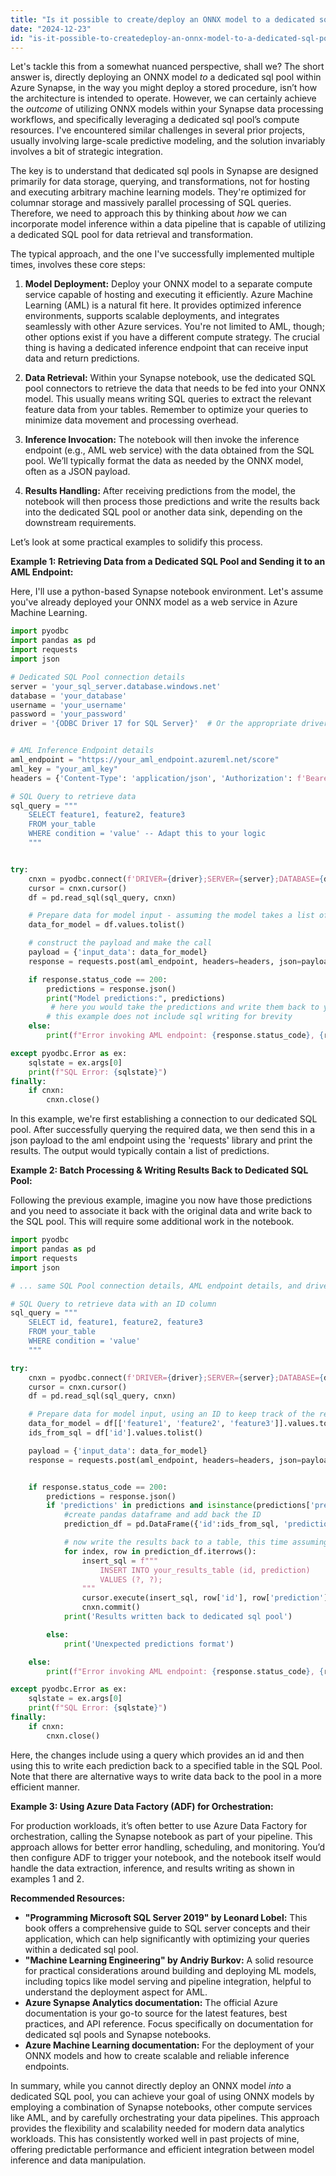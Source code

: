 ```yaml
---
title: "Is it possible to create/deploy an ONNX model to a dedicated sql pool from a Synapse Notebook in Azure Synapse?"
date: "2024-12-23"
id: "is-it-possible-to-createdeploy-an-onnx-model-to-a-dedicated-sql-pool-from-a-synapse-notebook-in-azure-synapse"
---
```


Let's tackle this from a somewhat nuanced perspective, shall we? The short answer is, directly deploying an ONNX model *to* a dedicated sql pool within Azure Synapse, in the way you might deploy a stored procedure, isn’t how the architecture is intended to operate. However, we can certainly achieve the *outcome* of utilizing ONNX models within your Synapse data processing workflows, and specifically leveraging a dedicated sql pool’s compute resources. I've encountered similar challenges in several prior projects, usually involving large-scale predictive modeling, and the solution invariably involves a bit of strategic integration.

The key is to understand that dedicated sql pools in Synapse are designed primarily for data storage, querying, and transformations, not for hosting and executing arbitrary machine learning models. They're optimized for columnar storage and massively parallel processing of SQL queries. Therefore, we need to approach this by thinking about *how* we can incorporate model inference within a data pipeline that is capable of utilizing a dedicated SQL pool for data retrieval and transformation.

The typical approach, and the one I've successfully implemented multiple times, involves these core steps:

1.  **Model Deployment:** Deploy your ONNX model to a separate compute service capable of hosting and executing it efficiently. Azure Machine Learning (AML) is a natural fit here. It provides optimized inference environments, supports scalable deployments, and integrates seamlessly with other Azure services. You're not limited to AML, though; other options exist if you have a different compute strategy. The crucial thing is having a dedicated inference endpoint that can receive input data and return predictions.

2.  **Data Retrieval:** Within your Synapse notebook, use the dedicated SQL pool connectors to retrieve the data that needs to be fed into your ONNX model. This usually means writing SQL queries to extract the relevant feature data from your tables. Remember to optimize your queries to minimize data movement and processing overhead.

3.  **Inference Invocation:** The notebook will then invoke the inference endpoint (e.g., AML web service) with the data obtained from the SQL pool. We’ll typically format the data as needed by the ONNX model, often as a JSON payload.

4.  **Results Handling:** After receiving predictions from the model, the notebook will then process those predictions and write the results back into the dedicated SQL pool or another data sink, depending on the downstream requirements.

Let’s look at some practical examples to solidify this process.

**Example 1: Retrieving Data from a Dedicated SQL Pool and Sending it to an AML Endpoint:**

Here, I'll use a python-based Synapse notebook environment. Let's assume you've already deployed your ONNX model as a web service in Azure Machine Learning.

```python
import pyodbc
import pandas as pd
import requests
import json

# Dedicated SQL Pool connection details
server = 'your_sql_server.database.windows.net'
database = 'your_database'
username = 'your_username'
password = 'your_password'
driver = '{ODBC Driver 17 for SQL Server}'  # Or the appropriate driver


# AML Inference Endpoint details
aml_endpoint = "https://your_aml_endpoint.azureml.net/score"
aml_key = "your_aml_key"
headers = {'Content-Type': 'application/json', 'Authorization': f'Bearer {aml_key}'}

# SQL Query to retrieve data
sql_query = """
    SELECT feature1, feature2, feature3
    FROM your_table
    WHERE condition = 'value' -- Adapt this to your logic
    """


try:
    cnxn = pyodbc.connect(f'DRIVER={driver};SERVER={server};DATABASE={database};UID={username};PWD={password}')
    cursor = cnxn.cursor()
    df = pd.read_sql(sql_query, cnxn)

    # Prepare data for model input - assuming the model takes a list of lists
    data_for_model = df.values.tolist()

    # construct the payload and make the call
    payload = {'input_data': data_for_model}
    response = requests.post(aml_endpoint, headers=headers, json=payload)

    if response.status_code == 200:
        predictions = response.json()
        print("Model predictions:", predictions)
         # here you would take the predictions and write them back to your SQL Pool
        # this example does not include sql writing for brevity
    else:
        print(f"Error invoking AML endpoint: {response.status_code}, {response.text}")

except pyodbc.Error as ex:
    sqlstate = ex.args[0]
    print(f"SQL Error: {sqlstate}")
finally:
    if cnxn:
        cnxn.close()
```
In this example, we're first establishing a connection to our dedicated SQL pool. After successfully querying the required data, we then send this in a json payload to the aml endpoint using the 'requests' library and print the results. The output would typically contain a list of predictions.

**Example 2:  Batch Processing & Writing Results Back to Dedicated SQL Pool:**

Following the previous example, imagine you now have those predictions and you need to associate it back with the original data and write back to the SQL pool. This will require some additional work in the notebook.

```python
import pyodbc
import pandas as pd
import requests
import json

# ... same SQL Pool connection details, AML endpoint details, and driver as Example 1 ...

# SQL Query to retrieve data with an ID column
sql_query = """
    SELECT id, feature1, feature2, feature3
    FROM your_table
    WHERE condition = 'value'
    """

try:
    cnxn = pyodbc.connect(f'DRIVER={driver};SERVER={server};DATABASE={database};UID={username};PWD={password}')
    cursor = cnxn.cursor()
    df = pd.read_sql(sql_query, cnxn)

    # Prepare data for model input, using an ID to keep track of the result order
    data_for_model = df[['feature1', 'feature2', 'feature3']].values.tolist()
    ids_from_sql = df['id'].values.tolist()

    payload = {'input_data': data_for_model}
    response = requests.post(aml_endpoint, headers=headers, json=payload)


    if response.status_code == 200:
        predictions = response.json()
        if 'predictions' in predictions and isinstance(predictions['predictions'], list):
            #create pandas dataframe and add back the ID
            prediction_df = pd.DataFrame({'id':ids_from_sql, 'prediction':predictions['predictions']})

            # now write the results back to a table, this time assuming you have a results table pre-created
            for index, row in prediction_df.iterrows():
                insert_sql = f"""
                    INSERT INTO your_results_table (id, prediction)
                    VALUES (?, ?);
                """
                cursor.execute(insert_sql, row['id'], row['prediction'])
                cnxn.commit()
            print('Results written back to dedicated sql pool')

        else:
            print('Unexpected predictions format')

    else:
        print(f"Error invoking AML endpoint: {response.status_code}, {response.text}")

except pyodbc.Error as ex:
    sqlstate = ex.args[0]
    print(f"SQL Error: {sqlstate}")
finally:
    if cnxn:
        cnxn.close()
```

Here, the changes include using a query which provides an id and then using this to write each prediction back to a specified table in the SQL Pool. Note that there are alternative ways to write data back to the pool in a more efficient manner.

**Example 3: Using Azure Data Factory (ADF) for Orchestration:**

For production workloads, it’s often better to use Azure Data Factory for orchestration, calling the Synapse notebook as part of your pipeline. This approach allows for better error handling, scheduling, and monitoring. You’d then configure ADF to trigger your notebook, and the notebook itself would handle the data extraction, inference, and results writing as shown in examples 1 and 2.

**Recommended Resources:**

*   **"Programming Microsoft SQL Server 2019" by Leonard Lobel:** This book offers a comprehensive guide to SQL server concepts and their application, which can help significantly with optimizing your queries within a dedicated sql pool.
*   **"Machine Learning Engineering" by Andriy Burkov:** A solid resource for practical considerations around building and deploying ML models, including topics like model serving and pipeline integration, helpful to understand the deployment aspect for AML.
*   **Azure Synapse Analytics documentation:** The official Azure documentation is your go-to source for the latest features, best practices, and API reference. Focus specifically on documentation for dedicated sql pools and Synapse notebooks.
*   **Azure Machine Learning documentation:** For the deployment of your ONNX models and how to create scalable and reliable inference endpoints.

In summary, while you cannot directly deploy an ONNX model *into* a dedicated SQL pool, you can achieve your goal of using ONNX models by employing a combination of Synapse notebooks, other compute services like AML, and by carefully orchestrating your data pipelines. This approach provides the flexibility and scalability needed for modern data analytics workloads. This has consistently worked well in past projects of mine, offering predictable performance and efficient integration between model inference and data manipulation.
